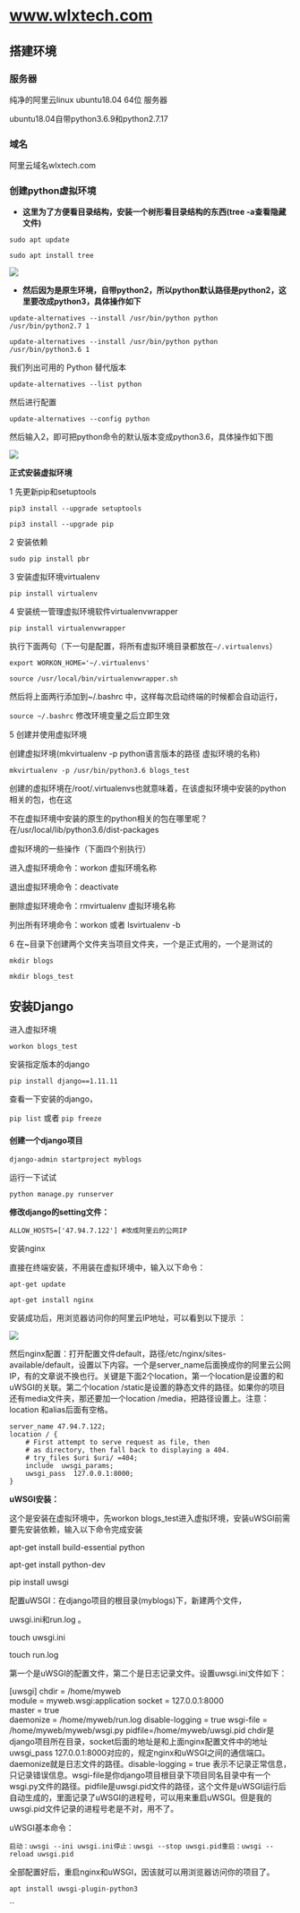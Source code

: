 # www.wlxtech.com

## 搭建环境

### 服务器

纯净的阿里云linux ubuntu18.04 64位 服务器

ubuntu18.04自带python3.6.9和python2.7.17

### 域名

阿里云域名wlxtech.com

### 创建python虚拟环境

* **这里为了方便看目录结构，安装一个树形看目录结构的东西\(tree -a查看隐藏文件\)**

`sudo apt update`

`sudo apt install tree`

![](.gitbook/assets/image%20%282%29.png)

* **然后因为是原生环境，自带python2，所以python默认路径是python2，这里要改成python3，具体操作如下**

`update-alternatives --install /usr/bin/python python /usr/bin/python2.7 1`

`update-alternatives --install /usr/bin/python python /usr/bin/python3.6 1`

我们列出可用的 Python 替代版本

`update-alternatives --list python`

然后进行配置

`update-alternatives --config python`

然后输入2，即可把python命令的默认版本变成python3.6，具体操作如下图

![](.gitbook/assets/image.png)

**正式安装虚拟环境**

1  先更新pip和setuptools

`pip3 install --upgrade setuptools`

`pip3 install --upgrade pip`

2  安装依赖

`sudo pip install pbr`

3  安装虚拟环境virtualenv

`pip install virtualenv`

4 安装统一管理虚拟环境软件virtualenvwrapper

`pip install virtualenvwrapper`

执行下面两句（下一句是配置，将所有虚拟环境目录都放在`~/.virtualenvs`）

`export WORKON_HOME='~/.virtualenvs'` 

`source /usr/local/bin/virtualenvwrapper.sh`

然后将上面两行添加到~/.bashrc 中，这样每次启动终端的时候都会自动运行，

`source ~/.bashrc`   修改环境变量之后立即生效

5 创建并使用虚拟环境

创建虚拟环境\(mkvirtualenv -p python语言版本的路径 虚拟环境的名称\)

`mkvirtualenv -p /usr/bin/python3.6 blogs_test`

创建的虚拟环境在/root/.virtualenvs也就意味着，在该虚拟环境中安装的python相关的包，也在这

不在虚拟环境中安装的原生的python相关的包在哪里呢？ 在/usr/local/lib/python3.6/dist-packages

虚拟环境的一些操作（下面四个别执行）

进入虚拟环境命令：workon 虚拟环境名称

退出虚拟环境命令：deactivate

删除虚拟环境命令：rmvirtualenv  虚拟环境名称

列出所有环境命令：workon 或者 lsvirtualenv -b

6 在~目录下创建两个文件夹当项目文件夹，一个是正式用的，一个是测试的

`mkdir blogs`

`mkdir blogs_test`

## 安装Django

进入虚拟环境

`workon blogs_test`

安装指定版本的django

`pip install django==1.11.11`

查看一下安装的django，

`pip list` 或者 `pip freeze`

#### 创建一个django项目

`django-admin startproject myblogs`

运行一下试试

`python manage.py runserver`

**修改django的setting文件：**

`ALLOW_HOSTS=['47.94.7.122'] #改成阿里云的公网IP`

安装nginx

直接在终端安装，不用装在虚拟环境中，输入以下命令：

`apt-get update`

`apt-get install nginx`

安装成功后，用浏览器访问你的阿里云IP地址，可以看到以下提示 ：

![](.gitbook/assets/image%20%285%29.png)

然后nginx配置：打开配置文件default，路径/etc/nginx/sites-available/default，设置以下内容。一个是server\_name后面换成你的阿里云公网IP，有的文章说不换也行。关键是下面2个location，第一个location是设置的和uWSGI的关联。第二个location /static是设置的静态文件的路径。如果你的项目还有media文件夹，那还要加一个location /media，把路径设置上。注意：location 和alias后面有空格。 

```text
server_name 47.94.7.122;
location / {
    # First attempt to serve request as file, then
    # as directory, then fall back to displaying a 404.
    # try_files $uri $uri/ =404;
    include  uwsgi_params;
    uwsgi_pass  127.0.0.1:8000;
}
```

**uWSGI安装：**

这个是安装在虚拟环境中，先workon blogs\_test进入虚拟环境，安装uWSGI前需要先安装依赖，输入以下命令完成安装

apt-get install build-essential python

apt-get install python-dev

pip install uwsgi

配置uWSGI：在django项目的根目录\(myblogs\)下，新建两个文件，

uwsgi.ini和run.log 。

touch uwsgi.ini

touch run.log 

第一个是uWSGI的配置文件，第二个是日志记录文件。设置uwsgi.ini文件如下：

\[uwsgi\] chdir = /home/myweb  
module = myweb.wsgi:application socket = 127.0.0.1:8000  
master = true  
daemonize = /home/myweb/run.log disable-logging = true wsgi-file = /home/myweb/myweb/wsgi.py pidfile=/home/myweb/uwsgi.pid chdir是django项目所在目录，socket后面的地址是和上面nginx配置文件中的地址uwsgi\_pass 127.0.0.1:8000对应的，规定nginx和uWSGI之间的通信端口。daemonize就是日志文件的路径。disable-logging = true 表示不记录正常信息，只记录错误信息。wsgi-file是你django项目根目录下项目同名目录中有一个wsgi.py文件的路径。pidfile是uwsgi.pid文件的路径，这个文件是uWSGI运行后自动生成的，里面记录了uWSGI的进程号，可以用来重启uWSGI。但是我的uwsgi.pid文件记录的进程号老是不对，用不了。



uWSGI基本命令：

```text
启动：uwsgi --ini uwsgi.ini停止：uwsgi --stop uwsgi.pid重启：uwsgi --reload uwsgi.pid
```

全部配置好后，重启nginx和uWSGI，因该就可以用浏览器访问你的项目了。





```text
apt install uwsgi-plugin-python3
```



\`\`

